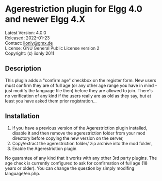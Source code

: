 Agerestriction plugin for Elgg 4.0 and newer Elgg 4.X
=====================================================

Latest Version: 4.0.0  
Released: 2022-01-23  
Contact: iionly@gmx.de  
License: GNU General Public License version 2  
Copyright: (c) iionly 2011


Description
-----------

This plugin adds a "confirm age" checkbox on the register form. New users must confirm they are of full age (or any other age range you have in mind - just modify the language file then) before they are allowed to join. There's no verification of any kind if the users really are as old as they say, but at least you have asked them prior registration...


Installation
------------

1. If you have a previous version of the Agerestriction plugin installed, disable it and then remove the agerestriction folder from your mod directory before copying the new version on the server,
2. Copy/extract the agerestriction folder/ zip archive into the mod folder,
3. Enable the Agerestriction plugin.

No guarantee of any kind that it works with any other 3rd party plugins. The age check is currently configured to ask for confirmation of full age (18 years or older). You can change the question by simply modifing language/en.php.
